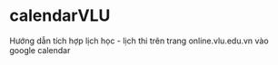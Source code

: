 # calendarVLU
Hướng dẫn tích hợp lịch học - lịch thi trên trang online.vlu.edu.vn vào google calendar
